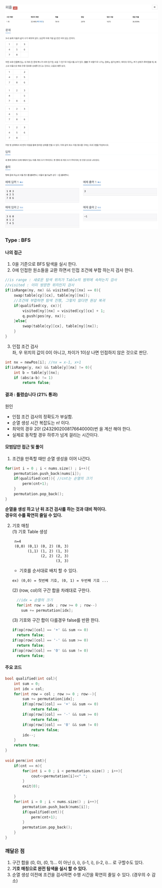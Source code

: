 ![Problem](https://github.com/seongjinkime/problem-solving/blob/master/images/1525_1.png)
![Problem](https://github.com/seongjinkime/problem-solving/blob/master/images/1525_2.png)
### Type :  BFS

#### 나의 접근
1. 0을 기준으로 BFS 탐색을 실시 한다.  
2. 0에 인접한 원소들을 교환 하면서 인접 조건에 부합 하는지 검사 한다.

```cpp
//is range : 새로운 탐색 위치가 Table의 범위에 속하는지 검사
//visited : 이미 방문한 위치인지 검사
if(isRange(ny, nx) && visited[ny][nx] == 0){
    swap(table[cy][cx], table[ny][nx]);
    //조건에 부합하면 탐색 진행, 그렇지 않다면 원상 복귀
    if(qualified(cy, cx)){
        visited[ny][nx] = visited[cy][cx] + 1;
        q.push(pos(ny, nx));
    }else{
        swap(table[cy][cx], table[ny][nx]);
    }
}
```    

3. 인접 조건 검사  
좌, 우 위치의 값이 0이 아니고, 차이가 1이상 나면 인접하지 않은 것으로 판단.
```cpp
int nx = newPos[i]; //nx = x-1, x+1
if(isRange(y, nx) && table[y][nx] != 0){
    int b = table[y][nx];
    if (abs(a-b) != 1)
        return false;
```


#### 결과 : **틀렸습니다** (21% 통과)    
원인  
- 인접 조건 검사의 정확도가 부실함.  
- 순열 생성 시간 복잡도는 n! 이다.  
- 최악의 경우 20! (2432902008176640000)번 을 계산 해야 한다.
- 실제로 동작할 경우 하루가 넘게 걸리는 시간이다.


#### 모범답안 접근 및 풀이

1. 조건을 만족할 때만 순열 생성을 이어 나간다.
```cpp
for(int i = 0 ; i < nums.size() ; i++){
    permutation.push_back(nums[i]);
    if(qualified(cnt)){ //cnt는 순열의 크기
        perm(cnt+1);
    }
    permutation.pop_back();
}
```
**순열을 생성 하고 난 뒤 조건 검사를 하는 것과 대비 적이다.**  
**경우의 수를 확연히 줄일 수 있다.**    

2. 기호 매칭  
    (1) 기호 Table 생성  
    ```
     n=4
     (0,0) (0,1) (0, 2) (0, 3)
           (1,1) (1, 2) (1, 3)
                 (2, 2) (2, 3)
                        (3, 3)
    ```  
    - 기호를 순서대로 배치 할 수 있다.  
    ```
    ex) (0,0) = 첫번째 기호, (0, 1) = 두번째 기호 ...  
    ```

    (2) (row, col)의 구간 합을 차례대로 구한다.  
    ```cpp
      //idx = 순열의 크기
      for(int row = idx ; row >= 0 ; row--)
        sum += permutation[idx];
    ```  

    (3) 기호와 구간 합이 다를경우 false를 반환 한다.
    ```cpp
    if(op[row][col] == '+' && sum <= 0)
      return false;
    if(op[row][col] == '-' && sum >= 0)
      return false;
    if(op[row][col] == '0' && sum != 0)
      return false;
    ```


#### 주요 코드
```cpp
bool qualified(int col){
    int sum = 0;
    int idx = col;
    for(int row = col ; row >= 0 ; row--){
        sum += permutation[idx];
        if(op[row][col] == '+' && sum <= 0)
            return false;
        if(op[row][col] == '-' && sum >= 0)
            return false;
        if(op[row][col] == '0' && sum != 0)
            return false;
        idx--;
    }
    return true;
}

void perm(int cnt){
    if(cnt == n){
        for(int i = 0 ; i < permutation.size() ; i++){
            cout<<permutation[i]<<" ";
        }
        exit(0);

    }
    for(int i = 0 ; i < nums.size() ; i++){
        permutation.push_back(nums[i]);
        if(qualified(cnt)){
            perm(cnt+1);
        }
        permutation.pop_back();
    }
}
```

### 깨달은 점
1. 구간 합을 (0, 0), (0, 1)... 이 아닌 (i, i), (i-1, i), (i-2, i)... 로 구할수도 있다.
2. **기호 매칭으로 완전 탐색을 실시 할 수 있다.**  
3. 순열 생성 이전에 조건을 검사하면 수행 시간을 확연히 줄일 수 있다. (경우의 수 감소)
